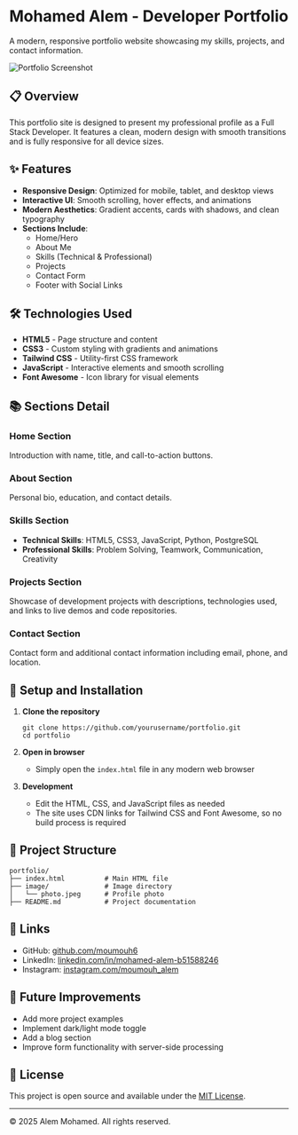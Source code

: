 # Mohamed Alem - Developer Portfolio

A modern, responsive portfolio website showcasing my skills, projects, and contact information.

![Portfolio Screenshot](https://images.unsplash.com/photo-1571171637578-41bc2dd41cd2?ixlib=rb-4.0.3&ixid=M3wxMjA3fDB8MHxwaG90by1wYWdlfHx8fGVufDB8fHx8fA%3D%3D&auto=format&fit=crop&w=880&q=80)

## 📋 Overview

This portfolio site is designed to present my professional profile as a Full Stack Developer. It features a clean, modern design with smooth transitions and is fully responsive for all device sizes.

## ✨ Features

- **Responsive Design**: Optimized for mobile, tablet, and desktop views
- **Interactive UI**: Smooth scrolling, hover effects, and animations
- **Modern Aesthetics**: Gradient accents, cards with shadows, and clean typography
- **Sections Include**:
  - Home/Hero
  - About Me
  - Skills (Technical & Professional)
  - Projects
  - Contact Form
  - Footer with Social Links

## 🛠️ Technologies Used

- **HTML5** - Page structure and content
- **CSS3** - Custom styling with gradients and animations
- **Tailwind CSS** - Utility-first CSS framework
- **JavaScript** - Interactive elements and smooth scrolling
- **Font Awesome** - Icon library for visual elements

## 📚 Sections Detail

### Home Section
Introduction with name, title, and call-to-action buttons.

### About Section
Personal bio, education, and contact details.

### Skills Section
- **Technical Skills**: HTML5, CSS3, JavaScript, Python, PostgreSQL
- **Professional Skills**: Problem Solving, Teamwork, Communication, Creativity

### Projects Section
Showcase of development projects with descriptions, technologies used, and links to live demos and code repositories.

### Contact Section
Contact form and additional contact information including email, phone, and location.

## 🚀 Setup and Installation

1. **Clone the repository**
   ```
   git clone https://github.com/yourusername/portfolio.git
   cd portfolio
   ```

2. **Open in browser**
   - Simply open the `index.html` file in any modern web browser

3. **Development**
   - Edit the HTML, CSS, and JavaScript files as needed
   - The site uses CDN links for Tailwind CSS and Font Awesome, so no build process is required

## 📂 Project Structure

```
portfolio/
├── index.html          # Main HTML file
├── image/              # Image directory
│   └── photo.jpeg      # Profile photo
├── README.md           # Project documentation
```

## 🔗 Links

- GitHub: [github.com/moumouh6](https://github.com/moumouh6)
- LinkedIn: [linkedin.com/in/mohamed-alem-b51588246](https://www.linkedin.com/in/mohamed-alem-b51588246/)
- Instagram: [instagram.com/moumouh_alem](https://www.instagram.com/moumouh_alem/)

## 🔄 Future Improvements

- Add more project examples
- Implement dark/light mode toggle
- Add a blog section
- Improve form functionality with server-side processing

## 📝 License

This project is open source and available under the [MIT License](LICENSE).

---

© 2025 Alem Mohamed. All rights reserved.
